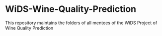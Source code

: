 # WiDS-Wine-Quality-Prediction
This repository maintains the folders of all mentees of the WiDS Project of Wine Quality Prediction
